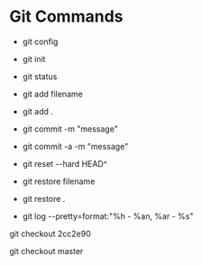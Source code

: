 # Git Commands
<!-- утіліта конфігурації роботи гіта (імʼя, пошта) -->
- git config
<!-- создаємо репозиторій в робочої директорії  -->
- git init
<!-- відображення стану гіт репозиторія -->
- git status
<!-- добавляємо файл з робочої директорії в Staging Area -->
- git add filename
<!-- добавляємо всі файли з робочої директорії в Staging Area -->
- git add .
<!-- переміщаємо файли з Staging Area в локальний репозиторій -->
- git commit -m "message"
<!-- обʼєднання двух команд -->
- git commit -a -m "message"
<!-- удаляємо попередній коміт -->
- git reset --hard HEAD^
<!-- відновлення файла з історії -->
- git restore filename
<!-- відновлення всіх файлів з історії -->
- git restore .
<!-- log в короткому форматі -->
- git log --pretty=format:"%h - %an, %ar - %s"
<!-- перехід на вітку (коммет)з номером -->
git checkout 2cc2e90
<!-- перехід до останнього актуального комміта -->
git checkout master

